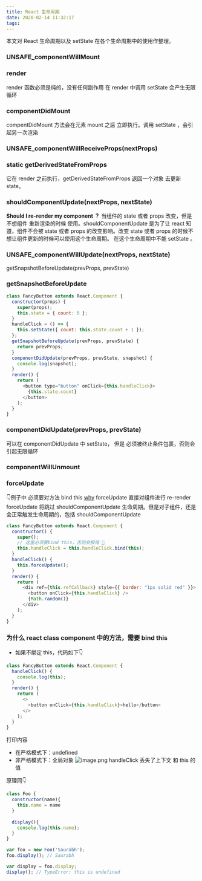 ```yaml
---
title: React 生命周期
date: 2020-02-14 11:32:17
tags:
---
```


本文对 React 生命周期以及 setState 在各个生命周期中的使用作整理。
<!-- more -->

### UNSAFE_componentWillMount

### render
render 函数必须是纯的，没有任何副作用
在 render 中调用 setState 会产生无限循环

### componentDidMount
compentDidMount 方法会在元素 mount 之后 立即执行。调用 setState ，会引起另一次渲染

### UNSAFE_componentWillReceiveProps(nextProps)

### static getDerivedStateFromProps
它在 render 之前执行，getDerivedStateFromProps 返回一个对象 去更新 state。

### shouldComponentUpdate(nextProps, nextState)
**Should I re-render my component ？**
当组件的 state 或者 props 改变，但是不想组件 重新渲染的时候 使用。shouldComponentUpdate 是为了让 react 知道，组件不会被 state 或者 props 的改变影响。改变 state 或者 props 的时候不想让组件更新的时候可以使用这个生命周期。
在这个生命周期中不能 setState 。


### UNSAFE_componentWillUpdate(nextProps, nextState)
getSnapshotBeforeUpdate(prevProps, prevState)


### getSnapshotBeforeUpdate

```js
class FancyButton extends React.Component {
  constructor(props) {
    super(props);
    this.state = { count: 0 };
  }
  handleClick = () => {
    this.setState({ count: this.state.count + 1 });
  };
  getSnapshotBeforeUpdate(prevProps, prevState) {
    return prevProps;
  }
  componentDidUpdate(prevProps, prevState, snapshot) {
    console.log(snapshot);
  }
  render() {
    return (
      <button type="button" onClick={this.handleClick}>
        {this.state.count}
      </button>
    );
  }
}

```
### componentDidUpdate(prevProps, prevState)
可以在 componentDidUpdate 中 setState， 但是 必须被终止条件包裹，否则会引起无限循环

### componentWillUnmount


### forceUpdate
👇例子中 必须要对方法 bind this [why](https://www.freecodecamp.org/news/this-is-why-we-need-to-bind-event-handlers-in-class-components-in-react-f7ea1a6f93eb/)
forceUpdate 直接对组件进行 re-render
forceUpdate 将跳过 shouldComponentUpdate 生命周期。但是对子组件，还是会正常触发生命周期的，包括 shouldComponentUpdate
```js
class FancyButton extends React.Component {
  constructor() {
    super();
    // 这里必须要bind this，否则会报错 🤔
    this.handleClick = this.handleClick.bind(this);
  }
  handleClick() {
    this.forceUpdate();
  }
  render() {
    return (
      <div ref={this.refCallback} style={{ border: "1px solid red" }}>
        <button onClick={this.handleClick} />
        {Math.random()}
      </div>
    );
  }
}
```

### 为什么 react class component 中的方法，需要 bind this

- 如果不绑定 this，代码如下👇

```js
class FancyButton extends React.Component {
  handleClick() {
    console.log(this);
  }
  render() {
    return (
      <>
        <button onClick={this.handleClick}>hello</button>
      </>
    );
  }
}
```
打印内容
- 在严格模式下：undefined
- 非严格模式下：全局对象
![image.png](http://ww1.sinaimg.cn/large/92babc53gy1gbvysmvugpj20t605o74u.jpg)
handleClick 丢失了上下文 和 this 的值

原理同👇
```js
class Foo {
  constructor(name){
    this.name = name
  }
  
  display(){
    console.log(this.name);
  }
}

var foo = new Foo('Saurabh');
foo.display(); // Saurabh

var display = foo.display; 
display(); // TypeError: this is undefined
```
